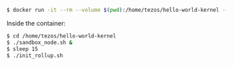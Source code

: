 ```sh
$ docker run -it --rm --volume $(pwd):/home/tezos/hello-world-kernel --entrypoint /bin/sh --name octez-container tezos/tezos:master
```

Inside the container:
```sh
$ cd /home/tezos/hello-world-kernel
$ ./sandbox_node.sh &
$ sleep 15
$ ./init_rollup.sh
```